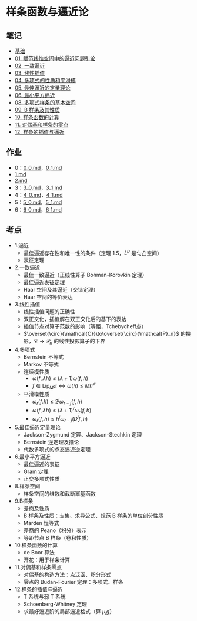 # 样条函数与逼近论

## 笔记

- [基础](notes/basic.md) 
- [01. 赋范线性空间中的逼近问题引论](notes/01_Introduction.md) 
- [02. 一致逼近](notes/02_UniformApprox.md) 
- [03. 线性插值](notes/03_LinearInterpolation.md) 
- [04. 多项式的性质和平滑模](notes/04_Polynomial.md) 
- [05. 最佳逼近的定量理论](notes/05_Quantify.md) 
- [06. 最小平方逼近](notes/06_MinSquare.md) 
- [08. 多项式样条的基本空间](notes/08_PolynomialSpline.md) 
- [09. B 样条及其性质](notes/09_BSpline.md) 
- [10. 样条函数的计算](notes/10_CalSpline.md) 
- [11. 对偶基和样条的零点](notes/11_ReciprocalZero.md) 
- [12. 样条的插值与逼近](notes/12_SplineFit.md) 

## 作业

- 0：[0_0.md](homeworks/0_0.md)，[0_1.md](homeworks/0_1.md) 
- [1.md](homeworks/1.md) 
- [2.md](homeworks/2.md) 
- 3：[3_0.md](homeworks/3_0.md)，[3_1.md](homeworks/3_1.md) 
- 4：[4_0.md](homeworks/4_0.md)，[4_1.md](homeworks/4_1.md) 
- 5：[5_0.md](homeworks/5_0.md)，[5_1.md](homeworks/5_1.md) 
- 6：[6_0.md](notes/6_0.md)，[6_1.md](notes/6_1.md) 

## 考点

- 1.逼近
  - 最佳逼近存在性和唯一性的条件（定理 1.5，$L^p$ 是匀凸空间）
  - 表征定理
- 2.一致逼近
  - 最佳一致逼近（正线性算子 Bohman-Korovkin 定理）
  - 最佳逼近表征定理
  - Haar 空间及其逼近（交错定理）
  - Haar 空间的等价表达
- 3.线性插值
  - 线性插值问题的正确性
  - 双正交化，插值解在双正交化后的基下的表达
  - 插值节点对算子范数的影响（等距，Tchebycheff点）
  - $\overset{\circ}{\mathcal{C}}\to\overset{\circ}{\mathcal{P}_n}$ 的投影，$\mathcal{C}\to\mathcal{P}_n$ 的线性投影算子的下界
- 4.多项式
  - Bernstein 不等式
  - Markov 不等式
  - 连续模性质
    - $\omega(f,\lambda h)\le (\lambda+1)\omega(f,h)$ 
    - $f\in \text{Lip}_M\alpha \Leftrightarrow \omega(h)\le Mh^\alpha$ 
  - 平滑模性质
    - $\omega_r(f.h)\le 2^j\omega_{r-j}(f,h)$ 
    - $\omega(f,\lambda h)\le (\lambda+1)^r\omega_r(f,h)$ 
    - $\omega_r(f,h)\le h^j\omega_{r-j}(D^{j}f,h)$ 
- 5.最佳逼近定量理论
  - Jackson-Zygmund 定理、Jackson-Stechkin 定理
  - Bernstein 逆定理及推论
  - 代数多项式的点态逼近逆定理
- 6.最小平方逼近
  - 最佳逼近的表征
  - Gram 定理
  - 正交多项式性质
- 8.样条空间
  - 样条空间的维数和截断幂基函数
- 9.B样条
  - 差商及性质
  - B 样条及性质：支集、求导公式、规范 B 样条的单位剖分性质
  - Marden 恒等式
  - 差商的 Peano（积分）表示
  - 等距节点 B 样条（卷积性质）
- 10.样条函数的计算
  - de Boor 算法
  - 开花：用于样条计算
- 11.对偶基和样条零点
  - 对偶基的构造方法：点泛函、积分形式
  - 零点的 Budan-Fourier 定理：多项式、样条
- 12.样条的插值与逼近
  - T 系统与弱 T 系统
  - Schoenberg-Whitney 定理
  - 求最好逼近阶的局部逼近格式（算 $\mu_{i}g$）

